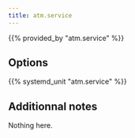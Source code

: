 ```yaml
---
title: atm.service
---
```


{{% provided_by "atm.service" %}}

## Options

{{% systemd_unit "atm.service" %}}

## Additionnal notes

Nothing here.